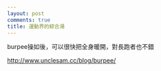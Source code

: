 ```yaml
---
layout: post
comments: true
title: 運動界的綜合湯
---
```


burpee操如後，可以很快把全身暖開，對長跑者也不錯

http://www.unclesam.cc/blog/burpee/

